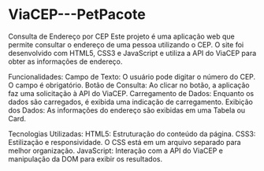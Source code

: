 # ViaCEP---PetPacote
Consulta de Endereço por CEP
Este projeto é uma aplicação web que permite consultar o endereço de uma pessoa utilizando o CEP. O site foi desenvolvido com HTML5, CSS3 e JavaScript e utiliza a API do ViaCEP para obter as informações de endereço.

Funcionalidades:
Campo de Texto: O usuário pode digitar o número do CEP. O campo é obrigatório.
Botão de Consulta: Ao clicar no botão, a aplicação faz uma solicitação à API do ViaCEP.
Carregamento de Dados: Enquanto os dados são carregados, é exibida uma indicação de carregamento.
Exibição dos Dados: As informações do endereço são exibidas em uma Tabela ou Card.

Tecnologias Utilizadas:
HTML5: Estruturação do conteúdo da página.
CSS3: Estilização e responsividade. O CSS está em um arquivo separado para melhor organização.
JavaScript: Interação com a API do ViaCEP e manipulação da DOM para exibir os resultados.
